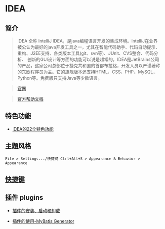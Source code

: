 # IDEA

## 简介

> IDEA 全称 IntelliJ IDEA，是java编程语言开发的集成环境。IntelliJ在业界被公认为最好的java开发工具之一，尤其在智能代码助手、代码自动提示、重构、J2EE支持、各类版本工具(git、svn等)、JUnit、CVS整合、代码分析、 创新的GUI设计等方面的功能可以说是超常的。IDEA是JetBrains公司的产品，这家公司总部位于捷克共和国的首都布拉格，开发人员以严谨著称的东欧程序员为主。它的旗舰版本还支持HTML，CSS，PHP，MySQL，Python等。免费版只支持Java等少数语言。

> [官网](http://www.jetbrains.com/)

> [官方帮助文档](http://www.jetbrains.com/help/idea/meet-intellij-idea.html)
 
## 特色功能

- [IDEA的22个特色功能](./idea-function.md)

## 主题风格

```text
File > Settings.../快捷键 Ctrl+Alt+S > Appearance & Behavior > Appearance
```

## [快捷键](./idea-shortcut.md)

 
## 插件 plugins

- [插件的安装、启动和卸载](./idea-plugins.md) 

- [插件的使用-MyBatis Generator](./idea-plugins-mybatis.md)
